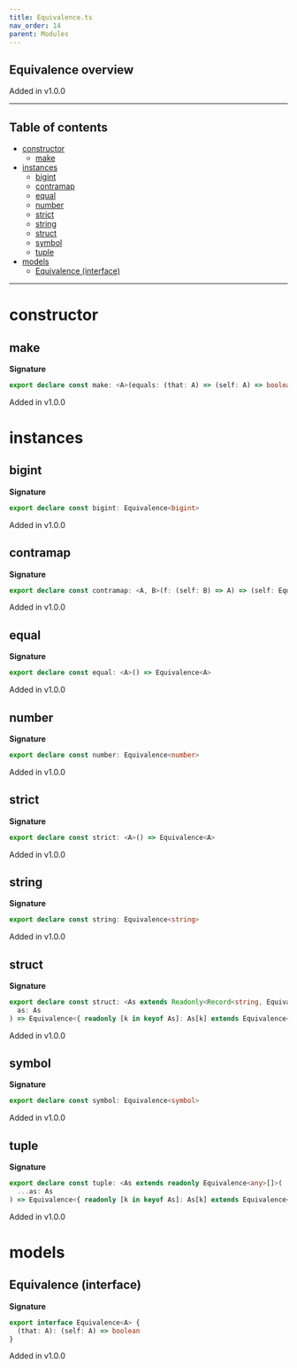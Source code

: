 ```yaml
---
title: Equivalence.ts
nav_order: 14
parent: Modules
---
```


## Equivalence overview

Added in v1.0.0

---

<h2 class="text-delta">Table of contents</h2>

- [constructor](#constructor)
  - [make](#make)
- [instances](#instances)
  - [bigint](#bigint)
  - [contramap](#contramap)
  - [equal](#equal)
  - [number](#number)
  - [strict](#strict)
  - [string](#string)
  - [struct](#struct)
  - [symbol](#symbol)
  - [tuple](#tuple)
- [models](#models)
  - [Equivalence (interface)](#equivalence-interface)

---

# constructor

## make

**Signature**

```ts
export declare const make: <A>(equals: (that: A) => (self: A) => boolean) => Equivalence<A>
```

Added in v1.0.0

# instances

## bigint

**Signature**

```ts
export declare const bigint: Equivalence<bigint>
```

Added in v1.0.0

## contramap

**Signature**

```ts
export declare const contramap: <A, B>(f: (self: B) => A) => (self: Equivalence<A>) => Equivalence<B>
```

Added in v1.0.0

## equal

**Signature**

```ts
export declare const equal: <A>() => Equivalence<A>
```

Added in v1.0.0

## number

**Signature**

```ts
export declare const number: Equivalence<number>
```

Added in v1.0.0

## strict

**Signature**

```ts
export declare const strict: <A>() => Equivalence<A>
```

Added in v1.0.0

## string

**Signature**

```ts
export declare const string: Equivalence<string>
```

Added in v1.0.0

## struct

**Signature**

```ts
export declare const struct: <As extends Readonly<Record<string, Equivalence<any>>>>(
  as: As
) => Equivalence<{ readonly [k in keyof As]: As[k] extends Equivalence<infer A> ? A : never }>
```

Added in v1.0.0

## symbol

**Signature**

```ts
export declare const symbol: Equivalence<symbol>
```

Added in v1.0.0

## tuple

**Signature**

```ts
export declare const tuple: <As extends readonly Equivalence<any>[]>(
  ...as: As
) => Equivalence<{ readonly [k in keyof As]: As[k] extends Equivalence<infer A> ? A : never }>
```

Added in v1.0.0

# models

## Equivalence (interface)

**Signature**

```ts
export interface Equivalence<A> {
  (that: A): (self: A) => boolean
}
```

Added in v1.0.0
